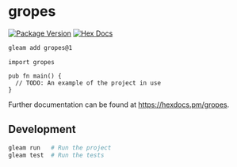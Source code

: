 # gropes

[![Package Version](https://img.shields.io/hexpm/v/gropes)](https://hex.pm/packages/gropes)
[![Hex Docs](https://img.shields.io/badge/hex-docs-ffaff3)](https://hexdocs.pm/gropes/)

```sh
gleam add gropes@1
```
```gleam
import gropes

pub fn main() {
  // TODO: An example of the project in use
}
```

Further documentation can be found at <https://hexdocs.pm/gropes>.

## Development

```sh
gleam run   # Run the project
gleam test  # Run the tests
```
